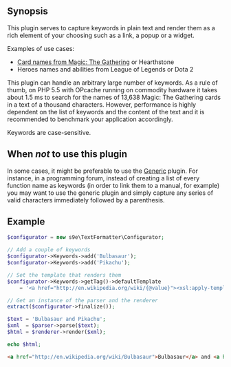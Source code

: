 ## Synopsis

This plugin serves to capture keywords in plain text and render them as a rich element of your choosing such as a link, a popup or a widget.

Examples of use cases:

  * [Card names from Magic: The Gathering](https://github.com/s9e/TextFormatter/tree/master/docs/Cookbook/30_Plugins/Keywords/MTG.md) or Hearthstone
  * Heroes names and abilities from League of Legends or Dota 2

This plugin can handle an arbitrary large number of keywords. As a rule of thumb, on PHP 5.5 with OPcache running on commodity hardware it takes about 1.5 ms to search for the names of 13,638 Magic: The Gathering cards in a text of a thousand characters. However, performance is highly dependent on the list of keywords and the content of the text and it is recommended to benchmark your application accordingly.

Keywords are case-sensitive.

## When *not* to use this plugin

In some cases, it might be preferable to use the [Generic](https://github.com/s9e/TextFormatter/tree/master/src/s9e/TextFormatter/Plugins/Generic) plugin. For instance, in a programming forum, instead of creating a list of every function name as keywords (in order to link them to a manual, for example) you may want to use the generic plugin and simply capture any series of valid characters immediately followed by a parenthesis.

## Example

```php
$configurator = new s9e\TextFormatter\Configurator;

// Add a couple of keywords
$configurator->Keywords->add('Bulbasaur');
$configurator->Keywords->add('Pikachu');

// Set the template that renders them
$configurator->Keywords->getTag()->defaultTemplate
	= '<a href="http://en.wikipedia.org/wiki/{@value}"><xsl:apply-templates/></a>';

// Get an instance of the parser and the renderer
extract($configurator->finalize());

$text = 'Bulbasaur and Pikachu';
$xml  = $parser->parse($text);
$html = $renderer->render($xml);

echo $html;
```
```html
<a href="http://en.wikipedia.org/wiki/Bulbasaur">Bulbasaur</a> and <a href="http://en.wikipedia.org/wiki/Pikachu">Pikachu</a>
```